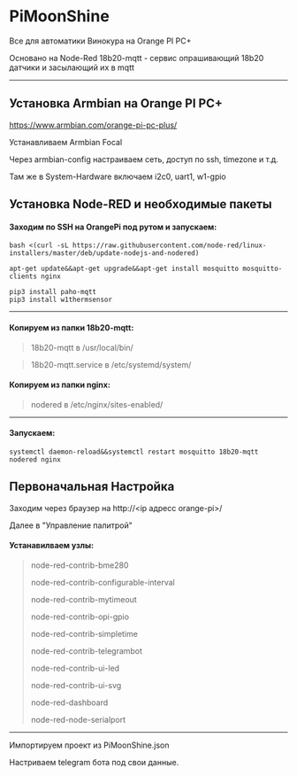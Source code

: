 # PiMoonShine
Все для автоматики Винокура на Orange PI PC+

Основано на Node-Red
18b20-mqtt - сервис опрашивающий 18b20 датчики и засылающий их в mqtt

---


## Установка Armbian на Orange PI PC+
https://www.armbian.com/orange-pi-pc-plus/

Устанавливаем Armbian Focal

Через armbian-config настраиваем сеть, доступ по ssh, timezone и т.д.

Там же в System-Hardware включаем i2c0, uart1, w1-gpio

## Установка Node-RED и необходимые пакеты
#### Заходим по SSH на OrangePi под рутом и запускаем:
```
bash <(curl -sL https://raw.githubusercontent.com/node-red/linux-installers/master/deb/update-nodejs-and-nodered)

apt-get update&&apt-get upgrade&&apt-get install mosquitto mosquitto-clients nginx

pip3 install paho-mqtt
pip3 install w1thermsensor
```
---
#### Копируем из папки 18b20-mqtt:

>18b20-mqtt в /usr/local/bin/

>18b20-mqtt.service в /etc/systemd/system/

#### Копируем из папки nginx:

>nodered в /etc/nginx/sites-enabled/

---
#### Запускаем:
`systemctl daemon-reload&&systemctl restart mosquitto 18b20-mqtt nodered nginx`

## Первоначальная Настройка

Заходим через браузер на http://<ip адресс orange-pi>/

Далее в "Управление палитрой"

#### Устанавилваем узлы:
>node-red-contrib-bme280
>
>node-red-contrib-configurable-interval
>
>node-red-contrib-mytimeout
>
>node-red-contrib-opi-gpio
>
>node-red-contrib-simpletime
>
>node-red-contrib-telegrambot
>
>node-red-contrib-ui-led
>
>node-red-contrib-ui-svg
>
>node-red-dashboard
>
>node-red-node-serialport

---

Импортируем проект из PiMoonShine.json

Настриваем telegram бота под свои данные.
